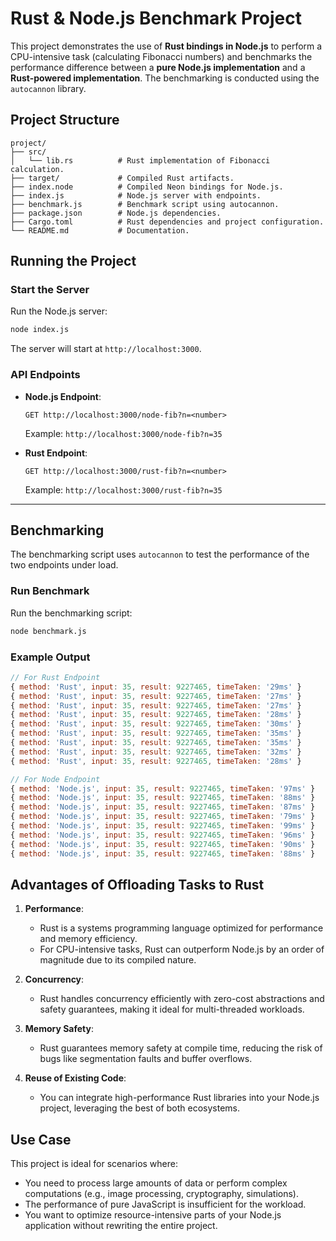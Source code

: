 # Rust & Node.js Benchmark Project

This project demonstrates the use of **Rust bindings in Node.js** to perform a CPU-intensive task (calculating Fibonacci numbers) and benchmarks the performance difference between a **pure Node.js implementation** and a **Rust-powered implementation**. The benchmarking is conducted using the `autocannon` library.

## Project Structure

```
project/
├── src/
│   └── lib.rs          # Rust implementation of Fibonacci calculation.
├── target/             # Compiled Rust artifacts.
├── index.node          # Compiled Neon bindings for Node.js.
├── index.js            # Node.js server with endpoints.
├── benchmark.js        # Benchmark script using autocannon.
├── package.json        # Node.js dependencies.
├── Cargo.toml          # Rust dependencies and project configuration.
└── README.md           # Documentation.
```

## Running the Project

### Start the Server
Run the Node.js server:
```bash
node index.js
```
The server will start at `http://localhost:3000`.

### API Endpoints
- **Node.js Endpoint**:
  ```
  GET http://localhost:3000/node-fib?n=<number>
  ```
  Example: `http://localhost:3000/node-fib?n=35`

- **Rust Endpoint**:
  ```
  GET http://localhost:3000/rust-fib?n=<number>
  ```
  Example: `http://localhost:3000/rust-fib?n=35`

---

## Benchmarking

The benchmarking script uses `autocannon` to test the performance of the two endpoints under load.

### Run Benchmark
Run the benchmarking script:
```bash
node benchmark.js
```

### Example Output

```js
// For Rust Endpoint
{ method: 'Rust', input: 35, result: 9227465, timeTaken: '29ms' }
{ method: 'Rust', input: 35, result: 9227465, timeTaken: '27ms' }
{ method: 'Rust', input: 35, result: 9227465, timeTaken: '27ms' }
{ method: 'Rust', input: 35, result: 9227465, timeTaken: '28ms' }
{ method: 'Rust', input: 35, result: 9227465, timeTaken: '30ms' }
{ method: 'Rust', input: 35, result: 9227465, timeTaken: '35ms' }
{ method: 'Rust', input: 35, result: 9227465, timeTaken: '35ms' }
{ method: 'Rust', input: 35, result: 9227465, timeTaken: '32ms' }
{ method: 'Rust', input: 35, result: 9227465, timeTaken: '28ms' }

// For Node Endpoint
{ method: 'Node.js', input: 35, result: 9227465, timeTaken: '97ms' }
{ method: 'Node.js', input: 35, result: 9227465, timeTaken: '88ms' }
{ method: 'Node.js', input: 35, result: 9227465, timeTaken: '87ms' }
{ method: 'Node.js', input: 35, result: 9227465, timeTaken: '79ms' }
{ method: 'Node.js', input: 35, result: 9227465, timeTaken: '99ms' }
{ method: 'Node.js', input: 35, result: 9227465, timeTaken: '96ms' }
{ method: 'Node.js', input: 35, result: 9227465, timeTaken: '90ms' }
{ method: 'Node.js', input: 35, result: 9227465, timeTaken: '88ms' }
```

## Advantages of Offloading Tasks to Rust

1. **Performance**:
   - Rust is a systems programming language optimized for performance and memory efficiency.
   - For CPU-intensive tasks, Rust can outperform Node.js by an order of magnitude due to its compiled nature.

2. **Concurrency**:
   - Rust handles concurrency efficiently with zero-cost abstractions and safety guarantees, making it ideal for multi-threaded workloads.

3. **Memory Safety**:
   - Rust guarantees memory safety at compile time, reducing the risk of bugs like segmentation faults and buffer overflows.

4. **Reuse of Existing Code**:
   - You can integrate high-performance Rust libraries into your Node.js project, leveraging the best of both ecosystems.

## Use Case
This project is ideal for scenarios where:
- You need to process large amounts of data or perform complex computations (e.g., image processing, cryptography, simulations).
- The performance of pure JavaScript is insufficient for the workload.
- You want to optimize resource-intensive parts of your Node.js application without rewriting the entire project.

